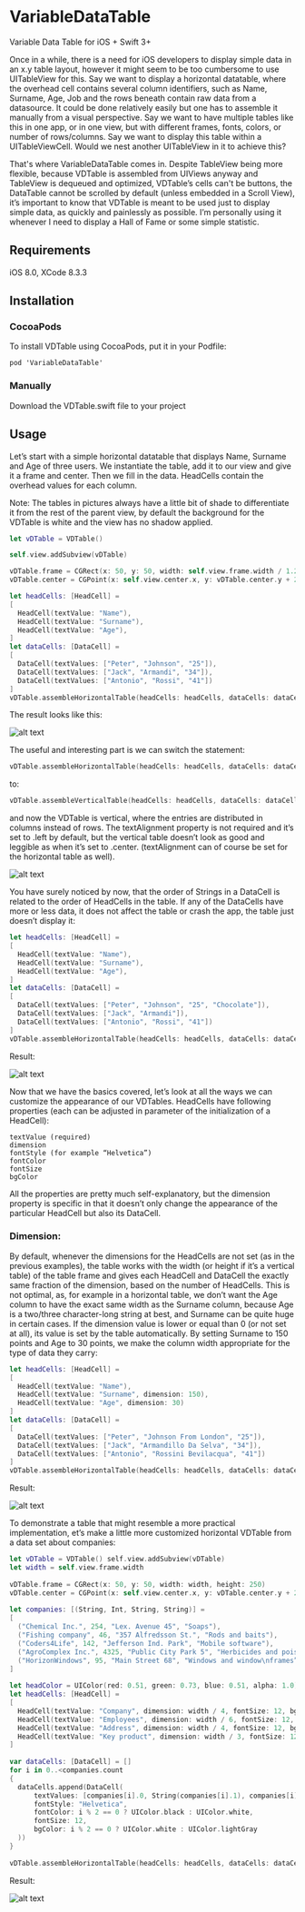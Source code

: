 # VariableDataTable

Variable Data Table for iOS + Swift 3+

Once in a while, there is a need for iOS developers to display simple data in an x.y table layout, however it might seem to be too cumbersome to use UITableView for this. Say we want to display a horizontal datatable, where the overhead cell contains several column identifiers, such as Name, Surname, Age, Job and the rows beneath contain raw data from a datasource. It could be done relatively easily but one has to assemble it manually from a visual perspective. Say we want to have multiple tables like this in one app, or in one view, but with different frames, fonts, colors, or number of rows/columns. Say we want to display this table within a UITableViewCell. Would we nest another UITableView in it to achieve this?

That's where VariableDataTable comes in. Despite TableView being more flexible, because VDTable is assembled from UIViews anyway and TableView is dequeued and optimized, VDTable’s cells can't be buttons, the DataTable cannot be scrolled by default (unless embedded in a Scroll View), it’s important to know that VDTable is meant to be used just to display simple data, as quickly and painlessly as possible. I’m personally using it whenever I need to display a Hall of Fame or some simple statistic.

## Requirements
iOS 8.0, XCode 8.3.3

## Installation

### CocoaPods
To install VDTable using CocoaPods, put it in your Podfile:

```
pod 'VariableDataTable'
```

### Manually
Download the VDTable.swift file to your project

## Usage

Let’s start with a simple horizontal datatable that displays Name, Surname and Age of three users. We instantiate the table, add it to our view and give it a frame and center. Then we fill in the data. HeadCells contain the overhead values for each column. 

Note: The tables in pictures always have a little bit of shade to differentiate it from the rest of the parent view, by default the background for the VDTable is white and the view has no shadow applied.

```swift
let vDTable = VDTable()

self.view.addSubview(vDTable)

vDTable.frame = CGRect(x: 50, y: 50, width: self.view.frame.width / 1.25, height: 100)
vDTable.center = CGPoint(x: self.view.center.x, y: vDTable.center.y + 20)

let headCells: [HeadCell] =
[
  HeadCell(textValue: "Name"),
  HeadCell(textValue: "Surname"),
  HeadCell(textValue: "Age"),
]
let dataCells: [DataCell] =
[
  DataCell(textValues: ["Peter", "Johnson", "25"]),
  DataCell(textValues: ["Jack", "Armandi", "34"]),
  DataCell(textValues: ["Antonio", "Rossi", "41"])
]
vDTable.assembleHorizontalTable(headCells: headCells, dataCells: dataCells)

```

The result looks like this:

![alt text](https://imgur.com/WAzTKij.png)


The useful and interesting part is we can switch the statement:

```swift
vDTable.assembleHorizontalTable(headCells: headCells, dataCells: dataCells)
```

to:

```swift
vDTable.assembleVerticalTable(headCells: headCells, dataCells: dataCells, textAlignment: .center)
```

and now the VDTable is vertical, where the entries are distributed in columns instead of rows. The textAlignment property is not required and it’s set to .left by default, but the vertical table doesn’t look as good and leggible as when it’s set to .center. (textAlignment can of course be set for the horizontal table as well).

![alt text](https://imgur.com/RtX2eVt.png)

You have surely noticed by now, that the order of Strings in a DataCell is related to the order of HeadCells in the table. If any of the DataCells have more or less data, it does not affect the table or crash the app, the table just doesn’t display it:

```swift
let headCells: [HeadCell] =
[
  HeadCell(textValue: "Name"),
  HeadCell(textValue: "Surname"),
  HeadCell(textValue: "Age"),
]
let dataCells: [DataCell] =
[
  DataCell(textValues: ["Peter", "Johnson", "25", "Chocolate"]),
  DataCell(textValues: ["Jack", "Armandi"]),
  DataCell(textValues: ["Antonio", "Rossi", "41"])
]
vDTable.assembleHorizontalTable(headCells: headCells, dataCells: dataCells)
```

Result:

![alt text](https://imgur.com/oPz2wHI.png)

Now that we have the basics covered, let’s look at all the ways we can customize the appearance of our VDTables. HeadCells have following properties (each can be adjusted in parameter of the initialization of a HeadCell): 
```
textValue (required) 
dimension
fontStyle (for example “Helvetica”) 
fontColor
fontSize
bgColor
```

All the properties are pretty much self-explanatory, but the dimension property is specific in that it doesn’t only change the appearance of the particular HeadCell but also its DataCell.

### Dimension:

By default, whenever the dimensions for the HeadCells are not set (as in the previous examples), the table works with the width (or height if it’s a vertical table) of the table frame and gives each HeadCell and DataCell the exactly same fraction of the dimension, based on the number of HeadCells. This is not optimal, as, for example in a horizontal table, we don’t want the Age column to have the exact same width as the Surname column, because Age is a two/three character-long string at best, and Surname can be quite huge in certain cases. If the dimension value is lower or equal than 0 (or not set at all), its value is set by the table automatically. By setting Surname to 150 points and Age to 30 points, we make the column width appropriate for the type of data they carry:

```swift
let headCells: [HeadCell] =
[
  HeadCell(textValue: "Name"),
  HeadCell(textValue: "Surname", dimension: 150),
  HeadCell(textValue: "Age", dimension: 30)
]
let dataCells: [DataCell] =
[
  DataCell(textValues: ["Peter", "Johnson From London", "25"]),
  DataCell(textValues: ["Jack", "Armandillo Da Selva", "34"]),
  DataCell(textValues: ["Antonio", "Rossini Bevilacqua", "41"])
]
vDTable.assembleHorizontalTable(headCells: headCells, dataCells: dataCells, textAlignment: .center)
```

Result:

![alt text](https://imgur.com/WAzTKij.png)

To demonstrate a table that might resemble a more practical implementation, et’s make a little more customized horizontal VDTable from a data set about companies:

```swift
let vDTable = VDTable() self.view.addSubview(vDTable)
let width = self.view.frame.width
        
vDTable.frame = CGRect(x: 50, y: 50, width: width, height: 250)
vDTable.center = CGPoint(x: self.view.center.x, y: vDTable.center.y + 20)
        
let companies: [(String, Int, String, String)] =
[
  ("Chemical Inc.", 254, "Lex. Avenue 45", "Soaps"),
  ("Fishing company", 46, "357 Alfredsson St.", "Rods and baits"),
  ("Coders4Life", 142, "Jefferson Ind. Park", "Mobile software"),
  ("AgroComplex Inc.", 4325, "Public City Park 5", "Herbicides and poisons"),
  ("HorizonWindows", 95, "Main Street 68", "Windows and window\nframes”)
]
        
let headColor = UIColor(red: 0.51, green: 0.73, blue: 0.51, alpha: 1.0)
let headCells: [HeadCell] =
[
  HeadCell(textValue: "Company", dimension: width / 4, fontSize: 12, bgColor: headColor),
  HeadCell(textValue: "Employees", dimension: width / 6, fontSize: 12, bgColor: headColor),
  HeadCell(textValue: "Address", dimension: width / 4, fontSize: 12, bgColor: headColor),
  HeadCell(textValue: "Key product", dimension: width / 3, fontSize: 12, bgColor: headColor)
]
        
var dataCells: [DataCell] = []
for i in 0..<companies.count
{
  dataCells.append(DataCell(
      textValues: [companies[i].0, String(companies[i].1), companies[i].2, companies[i].3],
      fontStyle: "Helvetica",
      fontColor: i % 2 == 0 ? UIColor.black : UIColor.white,
      fontSize: 12,
      bgColor: i % 2 == 0 ? UIColor.white : UIColor.lightGray
  ))
}
        
vDTable.assembleHorizontalTable(headCells: headCells, dataCells: dataCells, textAlignment: .center)
```

Result:

![alt text](https://imgur.com/BU2eeXk.png)
